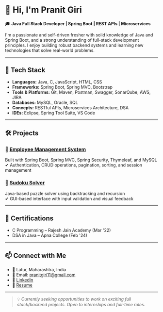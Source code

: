 # 👋 Hi, I'm Pranit Giri

🎓 **Java Full Stack Developer | Spring Boot | REST APIs | Microservices**

I'm a passionate and self-driven fresher with solid knowledge of Java and Spring Boot, and a strong understanding of full-stack development principles. I enjoy building robust backend systems and learning new technologies that solve real-world problems.

---

## 🚀 Tech Stack

- **Languages:** Java, C, JavaScript, HTML, CSS
- **Frameworks:** Spring Boot, Spring MVC, Bootstrap
- **Tools & Platforms:** Git, Maven, Postman, Swagger, SonarQube, AWS, JIRA
- **Databases:** MySQL, Oracle, SQL
- **Concepts:** RESTful APIs, Microservices Architecture, DSA
- **IDEs:** Eclipse, Spring Tool Suite, VS Code

---

## 🛠 Projects

### 💼 [Employee Management System](#)
Built with Spring Boot, Spring MVC, Spring Security, Thymeleaf, and MySQL  
✔ Authentication, CRUD operations, pagination, sorting, and session management

### 🔢 [Sudoku Solver](#)
Java-based puzzle solver using backtracking and recursion  
✔ GUI-based interface with input validation and visual feedback

---

## 📜 Certifications

- C Programming – Rajesh Jain Academy (Mar '22)
- DSA in Java – Apna College (Feb '24)

---

## 📫 Connect with Me

- 📍 Latur, Maharashtra, India  
- 📧 Email: [pranitgiri11@gmail.com](mailto:pranitgiri11@gmail.com)  
- 🔗 [LinkedIn](https://www.linkedin.com/in/pranit-giri-726760239)  
- 💼 [Resume](https://github.com/yourgithubusername/resume)

---

> 💡 *Currently seeking opportunities to work on exciting full stack/backend projects. Open to internships and full-time roles.*
